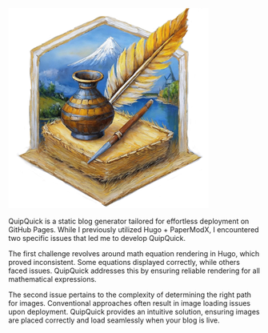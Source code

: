 <img src="template_src/logo.png" width="400" height="400" />

QuipQuick is a static blog generator tailored for effortless deployment on GitHub Pages. While I previously utilized Hugo + PaperModX, I encountered two specific issues that led me to develop QuipQuick.

The first challenge revolves around math equation rendering in Hugo, which proved inconsistent. Some equations displayed correctly, while others faced issues. QuipQuick addresses this by ensuring reliable rendering for all mathematical expressions.

The second issue pertains to the complexity of determining the right path for images. Conventional approaches often result in image loading issues upon deployment. QuipQuick provides an intuitive solution, ensuring images are placed correctly and load seamlessly when your blog is live.

     
